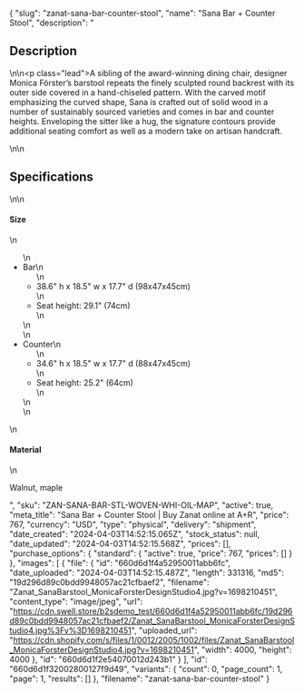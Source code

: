 {
  "slug": "zanat-sana-bar-counter-stool",
  "name": "Sana Bar + Counter Stool",
  "description": "<h2>Description</h2>\n<!-- split -->\n<p class=\"lead\">A sibling of the award-winning dining chair, designer Monica Förster’s barstool repeats the finely sculpted round backrest with its outer side covered in a hand-chiseled pattern. With the carved motif emphasizing the curved shape, Sana is crafted out of solid wood in a number of sustainably sourced varieties and comes in bar and counter heights. Enveloping the sitter like a hug, the signature contours provide additional seating comfort as well as a modern take on artisan handcraft.</p>\n<!-- split -->\n<h2>Specifications</h2>\n<!-- split -->\n<h4>Size</h4>\n<ul>\n<li>Bar\n<ul>\n<li>38.6\" h x 18.5\" w x 17.7\" d (98x47x45cm)</li>\n<li>Seat height: 29.1\" (74cm)</li>\n</ul>\n</li>\n<li>Counter\n<ul>\n<li>34.6\" h x 18.5\" w x 17.7\" d (88x47x45cm)</li>\n<li>Seat height: 25.2\" (64cm)</li>\n</ul>\n</li>\n</ul>\n<h4>Material</h4>\n<p>Walnut, maple</p>",
  "sku": "ZAN-SANA-BAR-STL-WOVEN-WHI-OIL-MAP",
  "active": true,
  "meta_title": "Sana Bar + Counter Stool | Buy Zanat online at A+R",
  "price": 767,
  "currency": "USD",
  "type": "physical",
  "delivery": "shipment",
  "date_created": "2024-04-03T14:52:15.065Z",
  "stock_status": null,
  "date_updated": "2024-04-03T14:52:15.568Z",
  "prices": [],
  "purchase_options": {
    "standard": {
      "active": true,
      "price": 767,
      "prices": []
    }
  },
  "images": [
    {
      "file": {
        "id": "660d6d1f4a52950011abb6fc",
        "date_uploaded": "2024-04-03T14:52:15.487Z",
        "length": 331316,
        "md5": "19d296d89c0bdd9948057ac21cfbaef2",
        "filename": "Zanat_SanaBarstool_MonicaForsterDesignStudio4.jpg?v=1698210451",
        "content_type": "image/jpeg",
        "url": "https://cdn.swell.store/b2sdemo_test/660d6d1f4a52950011abb6fc/19d296d89c0bdd9948057ac21cfbaef2/Zanat_SanaBarstool_MonicaForsterDesignStudio4.jpg%3Fv%3D1698210451",
        "uploaded_url": "https://cdn.shopify.com/s/files/1/0012/2005/1002/files/Zanat_SanaBarstool_MonicaForsterDesignStudio4.jpg?v=1698210451",
        "width": 4000,
        "height": 4000
      },
      "id": "660d6d1f2e54070012d243b1"
    }
  ],
  "id": "660d6d1f32002800127f9d49",
  "variants": {
    "count": 0,
    "page_count": 1,
    "page": 1,
    "results": []
  },
  "filename": "zanat-sana-bar-counter-stool"
}